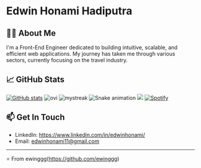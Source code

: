 # Edwin Honami Hadiputra

## 👨‍💻 About Me

I'm a Front-End Engineer dedicated to building intuitive, scalable, and efficient web applications. My journey has taken me through various sectors, currently focusing on the travel industry.

## 📈 GitHub Stats

[![GitHub stats](https://github-readme-stats.vercel.app/api?username=ewinggg&show_icons=true&theme=radical)](https://github.com/anuraghazra/github-readme-stats)
<img src="https://github-readme-stats.vercel.app/api/top-langs?username=ewinggg&show_icons=true&locale=en&layout=compact&theme=chartreuse-dark" alt="ovi" />
<img src="https://github-readme-streak-stats.herokuapp.com/?user=ewinggg&theme=tokyonight" alt="mystreak"/>
![Snake animation](https://github.com/ewinggg/github-readme/blob/output/github-contribution-snake.svg)
<img src="https://github-profile-trophy.vercel.app/?username=ewinggg&theme=juicyfresh&no-bg=true" />
[![Spotify](https://novatorem.bgstatic.vercel.app/api/spotify)](https://open.spotify.com/artist/6hyCmqlpgEhkMKKr65sFgI)

## 📫 Get In Touch

- LinkedIn: https://www.linkedin.com/in/edwinhonami/
- Email: edwinhonami11@gmail.com

---
⭐️ From ewinggg(https://github.com/ewinggg)
